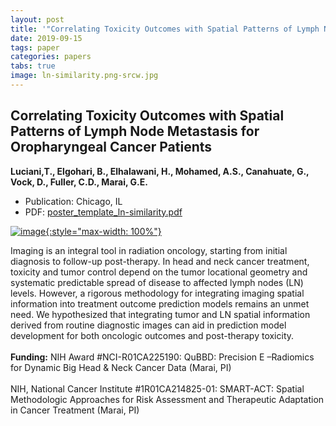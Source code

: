 ```yaml
---
layout: post
title: '"Correlating Toxicity Outcomes with Spatial Patterns of Lymph Node Metastasis for Oropharyngeal Cancer Patients"'
date: 2019-09-15
tags: paper
categories: papers
tabs: true
image: ln-similarity.png-srcw.jpg
---
```


## Correlating Toxicity Outcomes with Spatial Patterns of Lymph Node Metastasis for Oropharyngeal Cancer Patients
**Luciani,T., Elgohari, B., Elhalawani, H., Mohamed, A.S., Canahuate, G., Vock, D., Fuller, C.D., Marai, G.E.**
- Publication: Chicago, IL
- PDF: [poster_template_ln-similarity.pdf](/documents/poster_template_ln-similarity.pdf)


[![image](https://www.evl.uic.edu/output/originals/ln-similarity.png-srcw.jpg){:style="max-width: 100%"}](https://www.evl.uic.edu/output/originals/ln-similarity.png-srcw.jpg)

Imaging is an integral tool in radiation oncology, starting from initial diagnosis to follow-up post-therapy. In head and neck
cancer treatment, toxicity and tumor control depend on the tumor locational geometry and systematic predictable spread of disease to
affected lymph nodes (LN) levels. However, a rigorous methodology for integrating imaging spatial information into treatment outcome
prediction models remains an unmet need. We hypothesized that integrating tumor and LN spatial information derived from routine diagnostic images can aid in prediction model development for both oncologic outcomes and post-therapy toxicity.<br><br>
<strong>Funding:</strong> NIH Award #NCI-R01CA225190: QuBBD: Precision E –Radiomics for Dynamic Big Head & Neck Cancer Data (Marai, PI)<br><br>
NIH, National Cancer Institute #1R01CA214825-01: SMART-ACT: Spatial Methodologic Approaches for Risk Assessment and Therapeutic Adaptation in Cancer Treatment (Marai, PI)